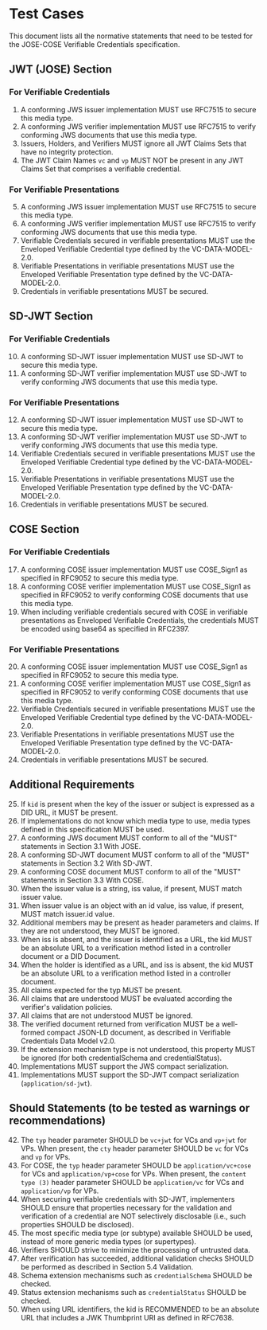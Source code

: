 # Test Cases

This document lists all the normative statements that need to be tested for the JOSE-COSE Verifiable Credentials specification.

## JWT (JOSE) Section

### For Verifiable Credentials

1. A conforming JWS issuer implementation MUST use RFC7515 to secure this media type.
2. A conforming JWS verifier implementation MUST use RFC7515 to verify conforming JWS documents that use this media type.
3. Issuers, Holders, and Verifiers MUST ignore all JWT Claims Sets that have no integrity protection.
4. The JWT Claim Names `vc` and `vp` MUST NOT be present in any JWT Claims Set that comprises a verifiable credential.

### For Verifiable Presentations

5. A conforming JWS issuer implementation MUST use RFC7515 to secure this media type.
6. A conforming JWS verifier implementation MUST use RFC7515 to verify conforming JWS documents that use this media type.
7. Verifiable Credentials secured in verifiable presentations MUST use the Enveloped Verifiable Credential type defined by the VC-DATA-MODEL-2.0.
8. Verifiable Presentations in verifiable presentations MUST use the Enveloped Verifiable Presentation type defined by the VC-DATA-MODEL-2.0.
9. Credentials in verifiable presentations MUST be secured.

## SD-JWT Section

### For Verifiable Credentials

10. A conforming SD-JWT issuer implementation MUST use SD-JWT to secure this media type.
11. A conforming SD-JWT verifier implementation MUST use SD-JWT to verify conforming JWS documents that use this media type.

### For Verifiable Presentations

12. A conforming SD-JWT issuer implementation MUST use SD-JWT to secure this media type.
13. A conforming SD-JWT verifier implementation MUST use SD-JWT to verify conforming JWS documents that use this media type.
14. Verifiable Credentials secured in verifiable presentations MUST use the Enveloped Verifiable Credential type defined by the VC-DATA-MODEL-2.0.
15. Verifiable Presentations in verifiable presentations MUST use the Enveloped Verifiable Presentation type defined by the VC-DATA-MODEL-2.0.
16. Credentials in verifiable presentations MUST be secured.

## COSE Section

### For Verifiable Credentials

17. A conforming COSE issuer implementation MUST use COSE_Sign1 as specified in RFC9052 to secure this media type.
18. A conforming COSE verifier implementation MUST use COSE_Sign1 as specified in RFC9052 to verify conforming COSE documents that use this media type.
19. When including verifiable credentials secured with COSE in verifiable presentations as Enveloped Verifiable Credentials, the credentials MUST be encoded using base64 as specified in RFC2397.

### For Verifiable Presentations

20. A conforming COSE issuer implementation MUST use COSE_Sign1 as specified in RFC9052 to secure this media type.
21. A conforming COSE verifier implementation MUST use COSE_Sign1 as specified in RFC9052 to verify conforming COSE documents that use this media type.
22. Verifiable Credentials secured in verifiable presentations MUST use the Enveloped Verifiable Credential type defined by the VC-DATA-MODEL-2.0.
23. Verifiable Presentations in verifiable presentations MUST use the Enveloped Verifiable Presentation type defined by the VC-DATA-MODEL-2.0.
24. Credentials in verifiable presentations MUST be secured.

## Additional Requirements

25. If `kid` is present when the key of the issuer or subject is expressed as a DID URL, it MUST be present.
26. If implementations do not know which media type to use, media types defined in this specification MUST be used.
27. A conforming JWS document MUST conform to all of the "MUST" statements in Section 3.1 With JOSE.
28. A conforming SD-JWT document MUST conform to all of the "MUST" statements in Section 3.2 With SD-JWT.
29. A conforming COSE document MUST conform to all of the "MUST" statements in Section 3.3 With COSE.
30. When the issuer value is a string, iss value, if present, MUST match issuer value.
31. When issuer value is an object with an id value, iss value, if present, MUST match issuer.id value.
32. Additional members may be present as header parameters and claims. If they are not understood, they MUST be ignored.
33. When iss is absent, and the issuer is identified as a URL, the kid MUST be an absolute URL to a verification method listed in a controller document or a DID Document.
34. When the holder is identified as a URL, and iss is absent, the kid MUST be an absolute URL to a verification method listed in a controller document.
35. All claims expected for the typ MUST be present.
36. All claims that are understood MUST be evaluated according the verifier's validation policies.
37. All claims that are not understood MUST be ignored.
38. The verified document returned from verification MUST be a well-formed compact JSON-LD document, as described in Verifiable Credentials Data Model v2.0.
39. If the extension mechanism type is not understood, this property MUST be ignored (for both credentialSchema and credentialStatus).
40. Implementations MUST support the JWS compact serialization.
41. Implementations MUST support the SD-JWT compact serialization (`application/sd-jwt`).

## Should Statements (to be tested as warnings or recommendations)

42. The `typ` header parameter SHOULD be `vc+jwt` for VCs and `vp+jwt` for VPs. When present, the `cty` header parameter SHOULD be `vc` for VCs and `vp` for VPs.
43. For COSE, the `typ` header parameter SHOULD be `application/vc+cose` for VCs and `application/vp+cose` for VPs. When present, the `content type (3)` header parameter SHOULD be `application/vc` for VCs and `application/vp` for VPs.
44. When securing verifiable credentials with SD-JWT, implementers SHOULD ensure that properties necessary for the validation and verification of a credential are NOT selectively disclosable (i.e., such properties SHOULD be disclosed).
45. The most specific media type (or subtype) available SHOULD be used, instead of more generic media types (or supertypes).
46. Verifiers SHOULD strive to minimize the processing of untrusted data.
47. After verification has succeeded, additional validation checks SHOULD be performed as described in Section 5.4 Validation.
48. Schema extension mechanisms such as `credentialSchema` SHOULD be checked.
49. Status extension mechanisms such as `credentialStatus` SHOULD be checked.
50. When using URL identifiers, the kid is RECOMMENDED to be an absolute URL that includes a JWK Thumbprint URI as defined in RFC7638.
